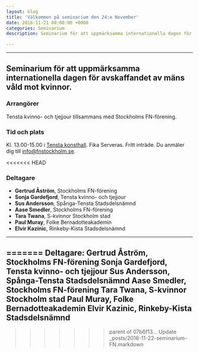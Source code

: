 ```yaml
---
layout: blog
title: 'Välkommen på seminarium den 24:e November'
date: 2018-11-21 00:00:00 +0000
categories: Seminarium
description: Seminarium för att uppmärksamma internationella dagen för avskaffandet av mäns våld mot kvinnor

---
```

***

## Seminarium för att uppmärksamma internationella dagen för avskaffandet av mäns våld mot kvinnor.

### Arrangörer
Tensta kvinno- och tjejjour tillsammans med Stockholms FN-förening.

### Tid och plats
Kl. 13.00-15.00 i [Tensta konsthall](https://www.google.se/maps?q=Tensta+konsthall&um=1&ie=UTF-8&sa=X&ved=0ahUKEwjqxqfwiejeAhWGtYsKHdqeCAoQ_AUIDygC). Fika Serveras. Fritt inträde. Du anmäler dig till info@fnstockholm.se.

<<<<<<< HEAD
### Deltagare
- **Gertrud Åström**, Stockholms FN-förening
- **Sonja Gardefjord**, Tensta kvinno- och tjejjour
- **Sus Andersson**, Spånga-Tensta Stadsdelsnämnd
- **Aase Smedler**, Stockholms FN-förening
- **Tara Twana**, S-kvinnor Stockholm stad
- **Paul Muray**, Folke Bernadotteakademin
- **Elvir Kazinic**, Rinkeby-Kista Stadsdelsnämnd

***
=======
Deltagare:
**Gertrud Åström**, Stockholms FN-förening
**Sonja Gardefjord**, Tensta kvinno- och tjejjour
**Sus Andersson**, Spånga-Tensta Stadsdelsnämnd
**Aase Smedler**, Stockholms FN-förening
**Tara Twana**, S-kvinnor Stockholm stad
**Paul Muray**, Folke Bernadotteakademin
**Elvir Kazinic**, Rinkeby-Kista Stadsdelsnämnd
---
>>>>>>> parent of 07b6f13... Update _posts/2018-11-22-seminarium-FN.markdown
